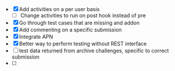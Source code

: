 - [x] Add activities on a per user basis
  - [ ] Change activities to run on post hook instead of pre
- [x] Go through test cases that are missing and addon
- [x] Add commenting on a specific submission
- [x] Integrate APN
- [x] Better way to perform testing without REST interface
- [ ] test data returned from archive challenges, specific to correct submission
- [ ] 
